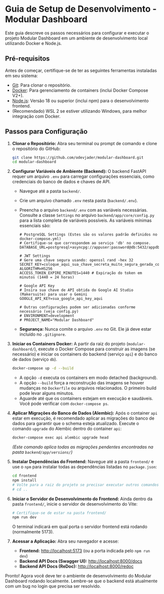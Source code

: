 # Guia de Setup de Desenvolvimento - Modular Dashboard

Este guia descreve os passos necessários para configurar e executar o projeto Modular Dashboard em um ambiente de desenvolvimento local utilizando Docker e Node.js.

## Pré-requisitos

Antes de começar, certifique-se de ter as seguintes ferramentas instaladas em seu sistema:

* [Git](https://git-scm.com/): Para clonar o repositório.
* [Docker](https://www.docker.com/products/docker-desktop/): Para gerenciamento de containers (inclui Docker Compose V2+).
* [Node.js](https://nodejs.org/): Versão 18 ou superior (inclui npm) para o desenvolvimento frontend.
* (Recomendado) WSL 2 se estiver utilizando Windows, para melhor integração com Docker.

## Passos para Configuração

1.  **Clonar o Repositório:**
    Abra seu terminal ou prompt de comando e clone o repositório do GitHub:
    ```bash
    git clone https://github.com/odevjader/modular-dashboard.git
    cd modular-dashboard
    ```

2.  **Configurar Variáveis de Ambiente (Backend):**
    O backend FastAPI requer um arquivo `.env` para carregar configurações essenciais, como credenciais do banco de dados e chaves de API.

    * Navegue até a pasta `backend/`.
    * Crie um arquivo chamado `.env` nesta pasta (`backend/.env`).
    * Preencha o arquivo `backend/.env` com as variáveis necessárias. Consulte a classe `Settings` no arquivo `backend/app/core/config.py` para a lista completa de variáveis possíveis. As variáveis mínimas essenciais são:

        ```.env
        # PostgreSQL Settings (Estes são os valores padrão definidos no docker-compose.yml)
        # Certifique-se que correspondem ao serviço 'db' no compose.
        DATABASE_URL=postgresql+asyncpg://appuser:password@db:5432/appdb

        # JWT Settings
        # Gere uma chave segura usando: openssl rand -hex 32
        SECRET_KEY=coloque_aqui_sua_chave_secreta_muito_segura_gerada_com_openssl_rand_hex_32
        ALGORITHM=HS256
        ACCESS_TOKEN_EXPIRE_MINUTES=1440 # Expiração do token em minutos (1440 = 24 horas)

        # Google API Key
        # Insira sua chave de API obtida do Google AI Studio (Makersuite) para usar o Gemini
        GOOGLE_API_KEY=sua_google_api_key_aqui

        # Outras configurações podem ser adicionadas conforme necessário (veja config.py)
        # ENVIRONMENT=development
        # PROJECT_NAME="Modular Dashboard"
        ```
    * **Segurança:** Nunca comite o arquivo `.env` no Git. Ele já deve estar incluído no `.gitignore`.

3.  **Iniciar os Containers Docker:**
    A partir da raiz do projeto (`modular-dashboard/`), execute o Docker Compose para construir as imagens (se necessário) e iniciar os containers do backend (serviço `api`) e do banco de dados (serviço `db`).
    ```bash
    docker-compose up -d --build
    ```
    * A opção `-d` executa os containers em modo detached (background).
    * A opção `--build` força a reconstrução das imagens se houver mudanças no `Dockerfile` ou arquivos relacionados. O primeiro build pode levar alguns minutos.
    * Aguarde até que os containers estejam em execução e saudáveis. Você pode verificar com `docker-compose ps`.

4.  **Aplicar Migrações do Banco de Dados (Alembic):**
    Após o container `api` estar em execução, é recomendado aplicar as migrações do banco de dados para garantir que o schema esteja atualizado. Execute o comando `upgrade` do Alembic dentro do container `api`:
    ```bash
    docker-compose exec api alembic upgrade head
    ```
    *(Este comando aplica todas as migrações pendentes encontradas na pasta `backend/app/versions/`)*

5.  **Instalar Dependências do Frontend:**
    Navegue até a pasta `frontend/` e use o `npm` para instalar todas as dependências listadas no `package.json`:
    ```bash
    cd frontend
    npm install
    # Volte para a raiz do projeto se precisar executar outros comandos de lá
    # cd ..
    ```

6.  **Iniciar o Servidor de Desenvolvimento do Frontend:**
    Ainda dentro da pasta `frontend/`, inicie o servidor de desenvolvimento do Vite:
    ```bash
    # Certifique-se de estar na pasta frontend/
    npm run dev
    ```
    O terminal indicará em qual porta o servidor frontend está rodando (normalmente 5173).

7.  **Acessar a Aplicação:**
    Abra seu navegador e acesse:
    * **Frontend:** [http://localhost:5173](http://localhost:5173) (ou a porta indicada pelo `npm run dev`)
    * **Backend API Docs (Swagger UI):** [http://localhost:8000/docs](http://localhost:8000/docs)
    * **Backend API Docs (ReDoc):** [http://localhost:8000/redoc](http://localhost:8000/redoc)

Pronto! Agora você deve ter o ambiente de desenvolvimento do Modular Dashboard rodando localmente. Lembre-se que o backend está atualmente com um bug no login que precisa ser resolvido.